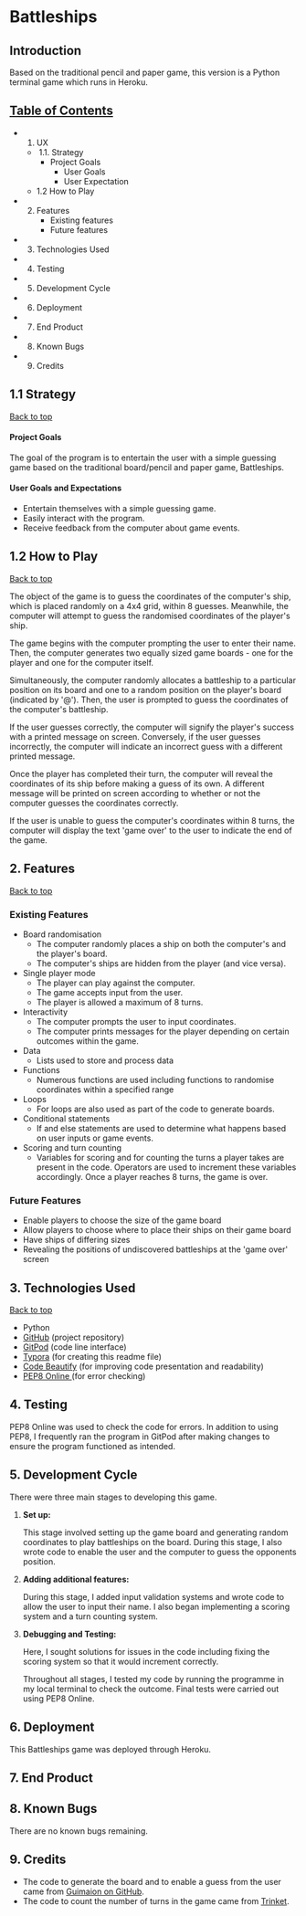 # Battleships

## Introduction

Based on the traditional pencil and paper game, this version is a Python terminal game which runs in Heroku.

## [Table of Contents](#1-ux)

- 1. UX

  - ​	1.1. Strategy
    - Project Goals
      - User Goals
      - User Expectation
  - 1.2 How to Play

- 2. Features
     - Existing features
     - Future features

- 3. Technologies Used

- 4. Testing

- 5. Development Cycle

- 6. Deployment

- 7. End Product

- 8. Known Bugs

- 9. Credits

## 1.1 Strategy
[Back to top](#table-of-contents)

#### Project Goals

The goal of the program is to entertain the user with a simple guessing game based on the traditional board/pencil and paper game, Battleships. 

#### User Goals and Expectations

- Entertain themselves with a simple guessing game.
- Easily interact with the program.
- Receive feedback from the computer about game events.

## 1.2 How to Play
[Back to top](#table-of-contents)

The object of the game is to guess the coordinates of the computer's ship, which is placed randomly on a 4x4 grid, within 8 guesses. Meanwhile, the computer will attempt to guess the randomised coordinates of the player's ship. 

The game begins with the computer prompting the user to enter their name. Then, the computer generates two equally sized game boards - one for the player and one for the computer itself. 

Simultaneously, the computer randomly allocates a battleship to a particular position on its board and one to a random position on the player's board (indicated by '@'). Then, the user is prompted to guess the coordinates of the computer's battleship.

If the user guesses correctly, the computer will signify the player's success with a printed message on screen. Conversely, if the user guesses incorrectly, the computer will indicate an incorrect guess with a different printed message.

Once the player has completed their turn, the computer will reveal the coordinates of its ship before making a guess of its own. A different message will be printed on screen according to whether or not the computer guesses the coordinates correctly.

If the user is unable to guess the computer's coordinates within 8 turns, the computer will display the text 'game over' to the user to indicate the end of the game.

## 2. Features
[Back to top](#table-of-contents)

### Existing Features

- Board randomisation
  - The computer randomly places a ship on both the computer's and the player's board.
  - The computer's ships are hidden from the player (and vice versa).
- Single player mode
  -  The player can play against the computer.
  - The game accepts input from the user.
  - The player is allowed a maximum of 8 turns.
- Interactivity
  - The computer prompts the user to input coordinates.
  - The computer prints messages for the player depending on certain outcomes within the game.
- Data
  - Lists used to store and process data
- Functions
  - Numerous functions are used including functions to randomise coordinates within a specified range
- Loops
  - For loops are also used as part of the code to generate boards.
- Conditional statements
  - If and else statements are used to determine what happens based on user inputs or game events.
- Scoring and turn counting
  - Variables for scoring and for counting the turns a player takes are present in the code. Operators are used to increment these variables accordingly. Once a player reaches 8 turns, the game is over.

### Future Features

- Enable players to choose the size of the game board
- Allow players to choose where to place their ships on their game board
- Have ships of differing sizes
- Revealing the positions of undiscovered battleships at the 'game over' screen

## 3. Technologies Used
[Back to top](#table-of-contents)

- Python
- [GitHub](https://github.com/) (project repository)
- [GitPod](https://gitpod.io) (code line interface)
- [Typora](https://typora.io/) (for creating this readme file)
- [Code Beautify](https://codebeautify.org/python-formatter-beautifier) (for improving code presentation and readability)
- [PEP8 Online ](http://pep8online.com/)(for error checking)

## 4. Testing

PEP8 Online was used to check the code for errors. In addition to using PEP8, I frequently ran the program in GitPod after making changes to ensure the program functioned as intended.

## 5. Development Cycle

There were three main stages to developing this game.

1. **Set up:**

   This stage involved setting up the game board and generating random coordinates to play battleships on the board. During this stage, I also wrote code to enable the user and the computer to guess the opponents position.

2. **Adding additional features:**

   During this stage, I added input validation systems and wrote code to allow the user to input their name. I also began implementing a scoring system and a turn counting system.

3. **Debugging and Testing:**

   Here, I sought solutions for issues in the code including fixing the scoring system so that it would increment correctly. 

   Throughout all stages, I tested my code by running the programme in my local terminal to check the outcome. Final tests were carried out using PEP8 Online. 

## 6. Deployment

This Battleships game was deployed through Heroku.

## 7. End Product

## 8. Known Bugs

There are no known bugs remaining.

## 9. Credits

- The code to generate the board and to enable a guess from the user came from [Guimaion on GitHub](https://gist.github.com/guimaion/9275543).
- The code to count the number of turns in the game came from [Trinket](https://trinket.io/python/051179b6d3).


